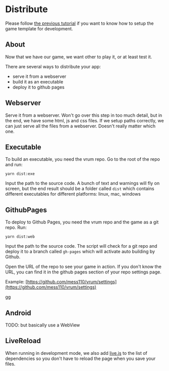 # Distribute

Please follow [the previous tutorial](/tutorials/INSTALL.md) if you want to know how
to setup the game template for development.

## About

Now that we have our game, we want other to play it, or at least test it.

There are several ways to distribute your app:

* serve it from a webserver
* build it as an executable
* deploy it to github pages

## Webserver

Serve it from a webserver. Won't go over this step in too much detail, but in
the end, we have some html, js and css files. If we setup paths correctly, we
can just serve all the files from a webserver. Doesn't really matter which one.

## Executable

To build an executable, you need the vrum repo. Go to the root of the repo and
run:

```
yarn dist:exe
```

Input the path to the source code. A bunch of text and warnings will fly on screen,
but the end result should be a folder called `dist` which contains different
executables for different platforms: linux, mac, windows

## GithubPages

To deploy to Github Pages, you need the vrum repo and the game as a git repo.
Run:

```
yarn dist:web
```

Input the path to the source code. The script will check for a git repo and
deploy it to a branch called `gh-pages` which will activate auto building by Github.

Open the URL of the repo to see your game in action. If you don't know the URL, you
can find it in the github pages section of your repo settings page.

Example: [https://github.com/mess110/vrum/settings](https://github.com/mess110/vrum/settings)

gg

## Android

TODO: but basically use a WebView

## LiveReload

When running in development mode, we also add [live.js](http://livejs.com/) to
the list of dependencies so you don't have to reload the page when you save
your files.
